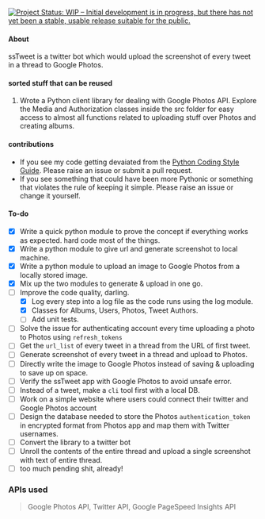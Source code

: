 [![Project Status: WIP – Initial development is in progress, but there has not yet been a stable, usable release suitable for the public.](https://www.repostatus.org/badges/latest/wip.svg)](https://www.repostatus.org/#wip)

#### About
ssTweet is a twitter bot which would upload the screenshot of every tweet in a thread to Google Photos.

#### sorted stuff that can be reused
1. Wrote a Python client library for dealing with Google Photos API. Explore the Media and Authorization classes inside the src folder for easy access to almost all functions related to uploading stuff over Photos and creating albums.


#### contributions
* If you see my code getting devaiated from the [Python Coding Style Guide](https://www.python.org/dev/peps/pep-0008/). Please raise an issue or submit a pull request.
* If you see something that could have been more Pythonic or something that violates the rule of keeping it simple. Please raise an issue or change it yourself.

#### To-do
- [x] Write a quick python module to prove the concept if everything works as expected. hard code most of the things.
- [x] Write a python module to give url and generate screenshot to local machine.
- [x] Write a python module to upload an image to Google Photos from a locally stored image.
- [x] Mix up the two modules to generate & upload in one go.
- [ ] Improve the code quality, darling.
    - [x] Log every step into a log file as the code runs using the log module.
    - [x] Classes for Albums, Users, Photos, Tweet Authors.
    - [ ] Add unit tests.
- [ ] Solve the issue for authenticating account every time uploading a photo to Photos using `refresh_tokens`
- [ ] Get the `url_list` of every tweet in a thread from the URL of first tweet.
- [ ] Generate screenshot of every tweet in a thread and upload to Photos.
- [ ] Directly write the image to Google Photos instead of saving & uploading to save up on space.
- [ ] Verify the ssTweet app with Google Photos to avoid unsafe error.
- [ ] Instead of a tweet, make a `cli` tool first with a local DB.
- [ ] Work on a simple website where users could connect their twitter and Google Photos account
- [ ] Design the database needed to store the Photos `authentication_token` in encrypted format from Photos app and map them with Twitter usernames.
- [ ] Convert the library to a twitter bot
- [ ] Unroll the contents of the entire thread and upload a single screenshot with text of entire thread.
- [ ] too much pending shit, already!

### APIs used
> Google Photos API, Twitter API, Google PageSpeed Insights API
